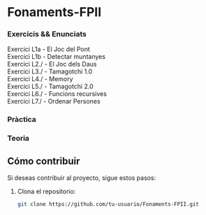 # Fonaments-FPII
### Exercicis && Enunciats
Exercici L1a  - El Joc del Pont  
Exercici L1b  - Detectar muntanyes  
Exercici L2./ - El Joc dels Daus  
Exercici L3./ - Tamagotchi 1.0  
Exercici L4./ - Memory  
Exercici L5./ - Tamagotchi 2.0  
Exercici L6./ - Funcions recursives  
Exercici L7./ - Ordenar Persones  
### Pràctica  

### Teoria

## Cómo contribuir

Si deseas contribuir al proyecto, sigue estos pasos:

1. Clona el repositorio:
   ```bash
   git clone https://github.com/tu-usuario/Fonaments-FPII.git 
